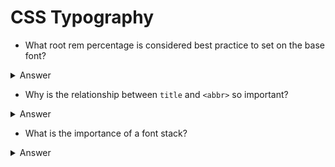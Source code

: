 # CSS Typography

* What root rem percentage is considered best practice to set on the base font?
<details>
  <summary>Answer</summary>

	Most common practice:
	62.5%
	and 1.8rem for minimum font-size

	Alternative option:
	112.5%
	and 1rem for minimum font-size
	
</details>

* Why is the relationship between `title` and `<abbr>` so important?
<details>
  <summary>Answer</summary>

	It allows the screen reader to interpret the full meaning of the abbreviation.
</details>

* What is the importance of a font stack?
<details>
  <summary>Answer</summary>

	If the first font family listed isn't available, the font stack will move onto the second, and so on.
</details>

